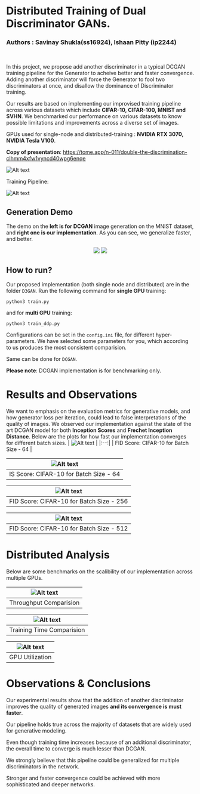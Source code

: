 # Distributed Training of Dual Discriminator GANs.
### Authors : Savinay Shukla(ss16924), Ishaan Pitty (ip2244) 


<br>

In this project, we propose add another discriminator in a typical DCGAN training pipeline for the Generator to acheive better and faster convergence. Adding another discriminator will force the Generator to fool two discriminators at once, and disallow the dominance of Discriminator training. 

Our results are based on implementing our improvised training pipeline across various datasets which include **CIFAR-10, CIFAR-100, MNIST and SVHN**. We benchmarked our performance on various datasets to know possible limitations and improvements across a diverse set of images.

GPUs used for single-node and distributed-training : **NVIDIA RTX 3070, NVIDIA Tesla V100**.

**Copy of presentation**: https://tome.app/n-011/double-the-discrimination-clhmm4xfw1vyncd40wpg6enqe

![Alt text](plots/paperImage.PNG)


Training Pipeline:


![Alt text](plots/Diagram.gif)

## Generation Demo

The demo on the **left is for DCGAN** image generation on the MNIST dataset, and **right one is our implementation**. As you can see, we generalize faster, and better.

<p align="center">
<img src="plots/Dc.gif">
<img src="plots/D2.gif">
</p>


## How to run?

Our proposed implementation (both single node and distributed) are in the folder `D3GAN`. Run the following command for **single GPU** training: 

```
python3 train.py
```

and for **multi GPU** training:

```
python3 train_ddp.py
```

Configurations can be set in the `config.ini` file, for different hyper-parameters. We have selected some parameters for you, which according to us produces the most consistent comparision.

Same can be done for `DCGAN`.

**Please note**: DCGAN implementation is for benchmarking only.

# Results and Observations

We want to emphasis on the evaluation metrics for generative models, and how generator loss per iteration, could lead to false interpretations of the quality of images.
We observed our implementation against the state of the art DCGAN model for both **Inception Scores** and **Frechet Inception Distance**.
Below are the plots for how fast our implementation converges for different batch sizes.
| ![Alt text](plots/FID_score_comparision_64.png) | 
|:--:| 
| FID Score: CIFAR-10 for Batch Size - 64 |

| ![Alt text](plots/IS_score_comparision.png) | 
|:--:| 
| IS Score: CIFAR-10 for Batch Size - 64 |

| ![Alt text](plots/FID_score_comparision_256.png) | 
|:--:| 
| FID Score: CIFAR-10 for Batch Size - 256 |

| ![Alt text](plots/FID_score_comparision_512.png) | 
|:--:| 
| FID Score: CIFAR-10 for Batch Size - 512 |

# Distributed Analysis

Below are some benchmarks on the scalibility of our implementation across multiple GPUs.

| ![Alt text](plots/ddp_throughput.png) | 
|:--:| 
| Throughput Comparision |

| ![Alt text](plots/ddp_traiing_time.png) | 
|:--:| 
| Training Time Comparision |

| ![Alt text](plots/ddp_utilization.png) | 
|:--:| 
| GPU Utilization |


# Observations & Conclusions

Our experimental results show that the addition of another discriminator improves the quality of generated images **and its convergence is must faster**.

Our pipeline holds true across the majority of datasets that are widely used for generative modeling.

Even though training time increases because of an additional discriminator, the overall time to converge is much lesser than DCGAN.

We strongly believe that this pipeline could be generalized for multiple discriminators in the network. 

Stronger and faster convergence could be achieved with more sophisticated and deeper networks. 








